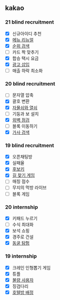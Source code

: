 <h2>kakao</h2>

<h3>21 blind recruitment</h3>

- [x] 신규아이디 추천
- [x] [메뉴 리뉴얼](https://github.com/evelyn82/Problem-Solving/blob/main/kakao/21%20blind/menu%20renewal.md)
- [x] [순위 검색](https://github.com/evelyn82/Problem-Solving/blob/main/kakao/21%20blind/rank%20search.md)
- [ ] 카드 짝 맞추기
- [x] 합승 택시 요금
- [x] [광고 삽입](https://github.com/evelyn82/Problem-Solving/blob/main/kakao/21%20blind/Ad%20insertion.md)
- [ ] 매출 하락 최소화

<h3>20 blind recruitment</h3>

- [ ] 문자열 압축
- [x] 괄호 변환
- [x] [자물쇠와 열쇠](https://github.com/evelyn82/Problem-Solving/blob/main/kakao/20%20blind/lock%20and%20key.md)
- [ ] 기둥과 보 설치
- [x] [외벽 점검](https://github.com/evelyn82/Problem-Solving/blob/main/kakao/20%20blind/outer%20wall%20check.md)
- [ ] 블록 이동하기
- [x] [가사 검색](https://github.com/evelyn82/Problem-Solving/blob/main/kakao/20%20blind/Lyrics%20search.md)

<h3>19 blind recruitment</h3>

- [x] 오픈채팅방
- [x] 실패율
- [x] [후보키](https://github.com/evelyn82/Problem-Solving/blob/main/kakao/19%20blind/candidate%20key.md)
- [x] [길 찾기 게임](https://github.com/evelyn82/Problem-Solving/blob/main/kakao/19%20blind/get%20directions.md)
- [ ] 매칭 점수
- [ ] 무지의 먹방 라이브
- [ ] 블록 게임

<h3>20 internship</h3>

- [x] 키패드 누르기
- [ ] 수식 최대화
- [x] 보석 쇼핑
- [x] 경주로 건설
- [x] [동굴 탐험](https://github.com/evelyn82/PS/blob/main/kakao/20%20intern/Cave%20exploration.md)

<h3>19 internship</h3>

- [x] 크레인 인형뽑기 게임
- [x] 튜플
- [x] [불량 사용자](https://github.com/evelyn82/Problem-Solving/blob/main/kakao/19%20intern/Bad%20user.md)
- [x] 징검다리 
- [x] [호텔방 배정](https://github.com/evelyn82/PS/blob/main/kakao/19%20intern/hotel%20room%20assignment.md)
